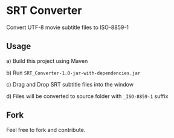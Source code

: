 # SRT Converter

Convert UTF-8 movie subtitle files to ISO-8859-1

## Usage

a) Build this project using Maven

b) Run `SRT_Converter-1.0-jar-with-dependencies.jar`

c) Drag and Drop SRT subtitle files into the window

d) Files will be converted to source folder with `_ISO-8859-1` suffix

## Fork

Feel free to fork and contribute.
